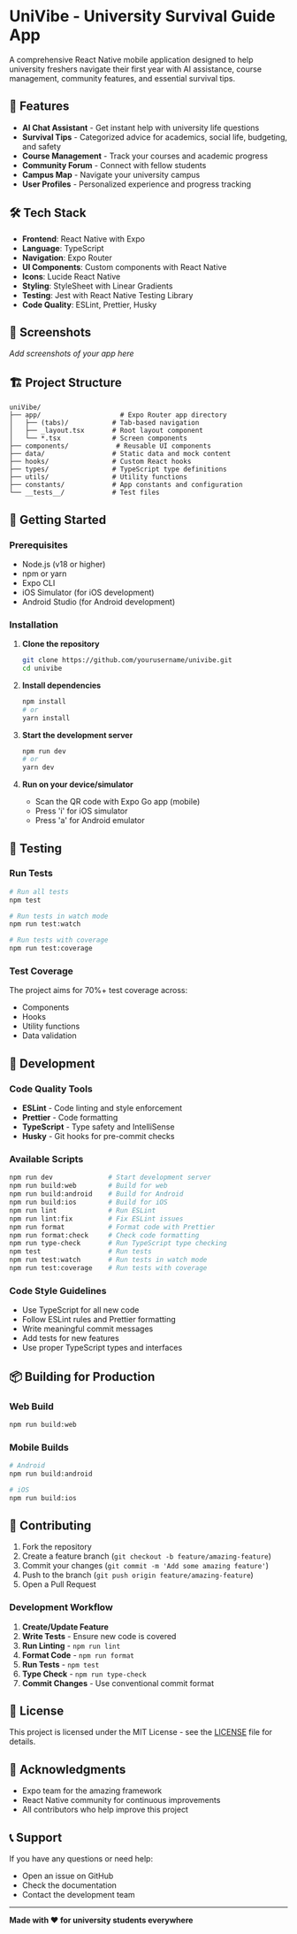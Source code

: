 # UniVibe - University Survival Guide App

A comprehensive React Native mobile application designed to help university freshers navigate their first year with AI assistance, course management, community features, and essential survival tips.

## 🚀 Features

- **AI Chat Assistant** - Get instant help with university life questions
- **Survival Tips** - Categorized advice for academics, social life, budgeting, and safety
- **Course Management** - Track your courses and academic progress
- **Community Forum** - Connect with fellow students
- **Campus Map** - Navigate your university campus
- **User Profiles** - Personalized experience and progress tracking

## 🛠️ Tech Stack

- **Frontend**: React Native with Expo
- **Language**: TypeScript
- **Navigation**: Expo Router
- **UI Components**: Custom components with React Native
- **Icons**: Lucide React Native
- **Styling**: StyleSheet with Linear Gradients
- **Testing**: Jest with React Native Testing Library
- **Code Quality**: ESLint, Prettier, Husky

## 📱 Screenshots

_Add screenshots of your app here_

## 🏗️ Project Structure

```
uniVibe/
├── app/                    # Expo Router app directory
│   ├── (tabs)/           # Tab-based navigation
│   ├── _layout.tsx       # Root layout component
│   └── *.tsx             # Screen components
├── components/            # Reusable UI components
├── data/                 # Static data and mock content
├── hooks/                # Custom React hooks
├── types/                # TypeScript type definitions
├── utils/                # Utility functions
├── constants/            # App constants and configuration
└── __tests__/            # Test files
```

## 🚀 Getting Started

### Prerequisites

- Node.js (v18 or higher)
- npm or yarn
- Expo CLI
- iOS Simulator (for iOS development)
- Android Studio (for Android development)

### Installation

1. **Clone the repository**

   ```bash
   git clone https://github.com/yourusername/univibe.git
   cd univibe
   ```

2. **Install dependencies**

   ```bash
   npm install
   # or
   yarn install
   ```

3. **Start the development server**

   ```bash
   npm run dev
   # or
   yarn dev
   ```

4. **Run on your device/simulator**
   - Scan the QR code with Expo Go app (mobile)
   - Press 'i' for iOS simulator
   - Press 'a' for Android emulator

## 🧪 Testing

### Run Tests

```bash
# Run all tests
npm test

# Run tests in watch mode
npm run test:watch

# Run tests with coverage
npm run test:coverage
```

### Test Coverage

The project aims for 70%+ test coverage across:

- Components
- Hooks
- Utility functions
- Data validation

## 🔧 Development

### Code Quality Tools

- **ESLint** - Code linting and style enforcement
- **Prettier** - Code formatting
- **TypeScript** - Type safety and IntelliSense
- **Husky** - Git hooks for pre-commit checks

### Available Scripts

```bash
npm run dev              # Start development server
npm run build:web        # Build for web
npm run build:android    # Build for Android
npm run build:ios        # Build for iOS
npm run lint             # Run ESLint
npm run lint:fix         # Fix ESLint issues
npm run format           # Format code with Prettier
npm run format:check     # Check code formatting
npm run type-check       # Run TypeScript type checking
npm test                 # Run tests
npm run test:watch       # Run tests in watch mode
npm run test:coverage    # Run tests with coverage
```

### Code Style Guidelines

- Use TypeScript for all new code
- Follow ESLint rules and Prettier formatting
- Write meaningful commit messages
- Add tests for new features
- Use proper TypeScript types and interfaces

## 📦 Building for Production

### Web Build

```bash
npm run build:web
```

### Mobile Builds

```bash
# Android
npm run build:android

# iOS
npm run build:ios
```

## 🤝 Contributing

1. Fork the repository
2. Create a feature branch (`git checkout -b feature/amazing-feature`)
3. Commit your changes (`git commit -m 'Add some amazing feature'`)
4. Push to the branch (`git push origin feature/amazing-feature`)
5. Open a Pull Request

### Development Workflow

1. **Create/Update Feature**
2. **Write Tests** - Ensure new code is covered
3. **Run Linting** - `npm run lint`
4. **Format Code** - `npm run format`
5. **Run Tests** - `npm test`
6. **Type Check** - `npm run type-check`
7. **Commit Changes** - Use conventional commit format

## 📄 License

This project is licensed under the MIT License - see the [LICENSE](LICENSE) file for details.

## 🙏 Acknowledgments

- Expo team for the amazing framework
- React Native community for continuous improvements
- All contributors who help improve this project

## 📞 Support

If you have any questions or need help:

- Open an issue on GitHub
- Check the documentation
- Contact the development team

---

**Made with ❤️ for university students everywhere**
